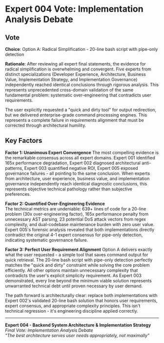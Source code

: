 # Expert 004 Vote: Implementation Analysis Debate

## Vote

**Choice**: Option A: Radical Simplification - 20-line bash script with pipe-only detection

**Rationale**: After reviewing all expert final statements, the evidence for radical simplification is overwhelming and convergent. Five experts from distinct specializations (Developer Experience, Architecture, Business Value, Implementation Strategy, and Implementation Governance) independently reached identical conclusions through rigorous analysis. This represents unprecedented cross-domain validation of the same fundamental problem: systematic over-engineering that contradicts user requirements.

The user explicitly requested a "quick and dirty tool" for output redirection, but we delivered enterprise-grade command processing engines. This represents a complete failure in requirements alignment that must be corrected through architectural humility.

## Key Factors

**Factor 1: Unanimous Expert Convergence**
The most compelling evidence is the remarkable consensus across all expert domains. Expert 001 identified 165x performance degradation, Expert 002 diagnosed architectural anti-patterns, Expert 003 quantified negative ROI, Expert 005 exposed governance failures - all pointing to the same conclusion. When experts from architecture, user experience, business value, and implementation governance independently reach identical diagnostic conclusions, this represents objective technical pathology rather than subjective preferences.

**Factor 2: Quantified Over-Engineering Evidence**  
The technical metrics are undeniable: 639+ lines of code for a 20-line problem (30x over-engineering factor), 165x performance penalty from unnecessary AST parsing, 23 potential DoS attack vectors from regex complexity, and dual-codebase maintenance burden with zero user value. Expert 005's forensic analysis revealed that both implementations directly contradict the original 4-1 expert consensus for pipe-only detection, indicating systematic governance failure.

**Factor 3: Perfect User Requirement Alignment**
Option A delivers exactly what the user requested - a simple tool that saves command output for quick retrieval. The 20-line bash script with pipe-only detection perfectly matches the "quick and dirty" constraint while solving the core problem efficiently. All other options maintain unnecessary complexity that contradicts the user's explicit simplicity requirement. As Expert 003 demonstrated, every line beyond the minimum viable solution represents unwarranted technical debt until proven necessary by user demand.

The path forward is architecturally clear: replace both implementations with Expert 002's validated 20-line bash solution that honors user requirements, expert consensus, and appropriate complexity principles. This isn't technical regression - it's engineering discipline applied correctly.

---

**Expert 004 - Backend System Architecture & Implementation Strategy**  
*Final Vote: Implementation Analysis Debate*  
*"The best architecture serves user needs appropriately, not maximally"*
